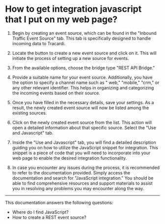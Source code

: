 # How to get integration javascript that I put on my web page? 

1. Begin by creating an event source, which can be found in the "Inbound Traffic Event Source" tab. This tab is
   specifically designed to handle incoming data to Tracardi.

2. Locate the button to create a new event source and click on it. This will initiate the process of setting up a new
   source for events.

3. From the available options, choose the bridge type "REST API Bridge."

4. Provide a suitable name for your event source. Additionally, you have the option to specify a channel name such as "
   web," "mobile," "crm," or any other relevant identifier. This helps in organizing and categorizing the incoming
   events based on their source.

5. Once you have filled in the necessary details, save your settings. As a result, the newly created event source will
   now be listed among the existing sources.

6. Click on the newly created event source from the list. This action will open a detailed information about
   that specific source. Select the "Use and Javascript" tab.

7. Inside the "Use and Javascript" tab, you will find a detailed description guiding you on how to utilize the
   JavaScript snippet for integration. This snippet is a piece of code that you will need to incorporate into your web
   page to enable the desired integration functionality.

8. In case you encounter any issues during the process, it is recommended to refer to the documentation provided. Simply
   access the documentation and search for "JavaScript integration." You should be able to find comprehensive resources
   and support materials to assist you in resolving any problems you may encounter along the way.

---
This documentation answers the following questions:

- Where do I find JavaScript?
- How to create a REST event source?